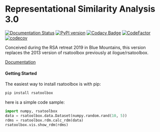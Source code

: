 # Representational Similarity Analysis 3.0

[![Documentation Status](https://readthedocs.org/projects/rsatoolbox/badge/?version=latest)](https://rsatoolbox.readthedocs.io/en/latest/?badge=latest)
[![PyPI version](https://badge.fury.io/py/rsatoolbox.svg)](https://badge.fury.io/py/rsatoolbox)
[![Codacy Badge](https://app.codacy.com/project/badge/Grade/626ca9ec9f75485a9f73783c02710b1f)](https://www.codacy.com/gh/rsagroup/rsatoolbox?utm_source=github.com&amp;utm_medium=referral&amp;utm_content=rsagroup/rsatoolbox&amp;utm_campaign=Badge_Grade)
[![CodeFactor](https://www.codefactor.io/repository/github/rsagroup/rsatoolbox/badge)](https://www.codefactor.io/repository/github/rsagroup/rsatoolbox)
[![codecov](https://codecov.io/gh/rsagroup/rsatoolbox/branch/master/graph/badge.svg)](https://codecov.io/gh/rsagroup/rsatoolbox)


Conceived during the RSA retreat 2019 in Blue Mountains,
this version replaces the 2013 version of rsatoolbox previously at ilogue/rsatoolbox.

[Documentation](https://rsatoolbox.readthedocs.io/)


#### Getting Started

The easiest way to install rsatoolbox is with pip:

```sh
pip install rsatoolbox
```

here is a simple code sample:

```python
import numpy, rsatoolbox
data = rsatoolbox.data.Dataset(numpy.random.rand(10, 5))
rdms = rsatoolbox.rdm.calc_rdm(data)
rsatoolbox.vis.show_rdm(rdms)
```